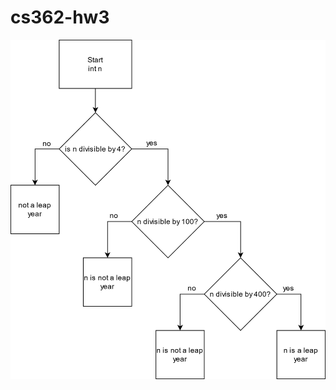 # cs362-hw3

![Flowchart for leap year error checking](https://raw.githubusercontent.com/Forrest1711/cs362-hw3/main/hw1q4.png)

